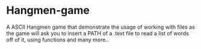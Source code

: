 # Hangmen-game
A ASCII Hangmen game that demonstrate the usage of working with files as the game will ask you to insert a PATH of a .text
file to read a list of words off of it, using functions and many more..
